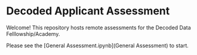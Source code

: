 # Decoded Applicant Assessment

Welcome! This repository hosts remote assessments for the Decoded Data Felllowship/Academy.

Please see the [General Assessment.ipynb](General Assessment) to start.
